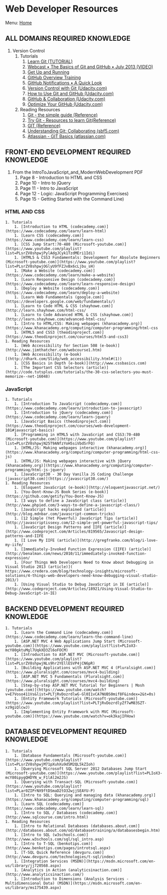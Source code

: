 # Web Developer Resources

Menu: [Home](./README.md)

## ALL DOMAINS REQUIRED KNOWLEDGE

1. Version Control
    1. Tutorials
        1. [Learn Git (TUTORIAL)](https://www.codecademy.com/learn/learn-git)
        1. [Webcast • The Basics of Git and GitHub • July 2013 (VIDEO)](http://youtu.be/U8GBXvdmHT4)
        1. [Get Up and Running](http://www.youtube.com/playlist?list=PLg7s6cbtAD15G8lNyoaYDuKZSKyJrgwB-)
        1. [GitHub Overview Training](http://www.youtube.com/playlist?list=PLg7s6cbtAD15Das5LK9mXt_g59DLWxKUe)
        1. [GitHub Notifications • A Quick Look](http://www.youtube.com/watch?v=w-LgKrosGH0&list=PLg7s6cbtAD17rhrz2BJWAPJMjR71B3IDx)
        1. [Version Control with Git (Udacity.com)](https://www.udacity.com/course/version-control-with-git--ud123)
        1. [How to Use Git and GitHub (Udacity.com)](https://www.udacity.com/course/how-to-use-git-and-github--ud775)
        1. [GitHub & Collaboration (Udacity.com)](https://www.udacity.com/course/github-collaboration--ud456)
        1. [Optimize Your GitHub (Udacity.com)](https://www.udacity.com/course/optimize-your-github--ud247)
    1. Reading Resources
        1. [Git - the simple guide (Reference)](http://rogerdudler.github.io/git-guide/)
        1. [Try Git - Resources to learn Git(Reference)](https://try.github.io)
        1. [GIT (Reference)](http://git-scm.com/docs)
        1. [Understanding Git: Collaborating (sbf5.com)](http://www.sbf5.com/~cduan/technical/git/git-4.shtml)
        1. [Atlassian - GIT Basics (atlassian.com)](https://www.atlassian.com/git/tutorial/git-basics)

## FRONT-END DEVELOPMENT REQUIRED KNOWLEDGE

1. From the IntroToJavaScript_and_ModernWebDevelopment PDF
    1. Page 8 - Introduction to HTML and CSS
    1. Page 10 - Intro to jQuery
    1. Page 11 - Intro to JavaScript
    1. Page 12 - Logic: JavaScript Programming Exercises)
    1. Page 15 - Getting Started with the Command Line)

### HTML AND CSS

    1. Tutorials
        1. [Introduction to HTML (codecademy.com)](https://www.codecademy.com/learn/learn-html)
        1. [Learn CSS (codecademy.com)](https://www.codecademy.com/learn/learn-css)
        1. [CSS Jump Start:70-480 (Microsoft-youtube.com)](https://www.youtube.com/playlist?list=PLsrZV8shpwjPylAdgJCyk1TzdMEri1Idi)
        1. [HTML5 & CSS3 Fundamentals: Development for Absolute Beginners (Microsoft-youtube.com)](https://www.youtube.com/playlist?list=PLsrZV8shpwjOGlyU9fFZJvBx6cLjbu_sH)
        1. [Make a Website (codecademy.com)](https://www.codecademy.com/learn/make-a-website)
        1. [Learn Responsive Design (codecademy.com)](https://www.codecademy.com/learn/learn-responsive-design)
        1. [Deploy a Website (codecademy.com)](https://www.codecademy.com/learn/deploy-a-website)
        1. [Learn Web Fundamentals (google.com)](https://developers.google.com/web/fundamentals/)
        1. [Learn to Code HTML & CSS (shayhowe.com)](http://learn.shayhowe.com/html-css/
        1. [Learn to Code Advanced HTML & CSS (shayhowe.com)](http://learn.shayhowe.com/advanced-html-css/
        1. [Intro to HTML/CSS: Making webpages (khanacademy.org)](https://www.khanacademy.org/computing/computer-programming/html-css
        1. [HTML5 and CSS3 (theodinproject.com)](https://www.theodinproject.com/courses/html5-and-css3)
    1. Reading Resources
        1. [Web Accessibility for Section 508 (e-book)](http://www.jimthatcher.com/webcourse1.htm)
        1. [Web Accessibility (e-book)[(http://dhark.com/Slidy/web_accessibility.html#(1))
        1. [CSS Basics in Depth (e-book)](http://www.cssbasics.com)
        1. [The Important CSS Selectors (article)](http://code.tutsplus.com/tutorials/the-30-css-selectors-you-must-memorize--net-16048)

### JavaScript

    1. Tutorials
        1. [Introduction To JavaScript (codecademy.com)](https://www.codecademy.com/learn/introduction-to-javascript)
        1. [Introduction to jQuery (codecademy.com)](https://www.codecademy.com/learn/learn-jquery)
        1. [JavaScript Basics (theodinproject.com)](https://www.theodinproject.com/courses/web-development-101#javascript-basics)
        1. [Programming in HTML5 with JavaScript and CSS3:70-480 (Microsoft-youtube.com)](https://www.youtube.com/playlist?list=PLsrZV8shpwjN25T9ANfzYoH5siVbdSrFQ)
        1. [HTML/JS: Making webpages interactive (khanacademy.org)](https://www.khanacademy.org/computing/computer-programming/html-css-js)
        1. [HTML/JS: Making webpages interactive with jQuery (khanacademy.org)](https://www.khanacademy.org/computing/computer-programming/html-js-jquery)
        1. [JavaScript30 - 30 Day Vanilla JS Coding Challenge (javascript30.com)](https://javascript30.com/)
    1. Reading Resources
        1. [Eloquent JavaScript (e-book)](http://eloquentjavascript.net/)
        1. [You-Dont-Know-JS Book Series (e-book)](https://github.com/getify/You-Dont-Know-JS)
        1. [3 ways to define a JavaScript class (article)](http://www.phpied.com/3-ways-to-define-a-javascript-class/)
        1. [JavaScript hacks explained (article)](http://blog.mdnbar.com/javascript-common-tricks)
        1. [12 Simple (Yet Powerful) JavaScript Tips (article)](http://javascriptissexy.com/12-simple-yet-powerful-javascript-tips/
        1. [JavaScript Design Patterns and IIFE (article)](http://www.codeproject.com/Articles/819565/Javascript-design-patterns-and-IIFE
        1. [I Love My IIFE (article)](http://gregfranko.com/blog/i-love-my-iife/
        1. [Immediately-Invoked Function Expression (IIFE) (article)](http://benalman.com/news/2010/11/immediately-invoked-function-expression/
        1. [Four Things Web Developers Need to Know about Debugging in Visual Studio 2013 (article)](	https://www.credera.com/blog/technology-insights/microsoft-solutions/4-things-web-developers-need-know-debugging-visual-studio-2013/)
        1. [Using Visual Studio to Debug JavaScript in IE (article)](http://www.codeproject.com/Articles/18921/Using-Visual-Studio-to-Debug-JavaScript-in-IE)

## BACKEND DEVELOPMENT REQUIRED KNOWLEDGE

    1. Tutorials
        1. [Learn the Command Line (codecademy.com)](https://www.codecademy.com/learn/learn-the-command-line)
        1. [ASP.NET MVC 4 Web Applications Jump Start (Microsoft-youtube.com)](https://www.youtube.com/playlist?list=PLIoX3-mcY80gktuMgl7UqkXD3Zl6oFOCM)
        1. [Introduction to ASP.NET MVC (Microsoft-youtube.com)](https://www.youtube.com/playlist?list=PLsrZV8shpwjNLs9hr2YEllESVP4jCN6pR)
        1. [Building Applications with ASP.NET MVC 4 (Pluralsight.com)](https://www.pluralsight.com/courses/mvc4-building)
        1. [ASP.NET MVC 5 Fundamentals (Pluralsight.com)](https://www.pluralsight.com/courses/mvc4-building)
        1. [Step-by-step ASP.NET MVC Tutorial for Beginners | Mosh (youtube.com)](https://www.youtube.com/watch?v=E7Voso411Vs&list=PLTjRvDozrdlwG-Gl0I1vCA7NUBS0mif8F&index=2&t=0s)
        1. [Entity Framework Tutorials (Microsoft-youtube.com)](https://www.youtube.com/playlist?list=PLTjRvDozrdlyZf7wM83SZT-xz9giQlcwJ)
        1. [Implementing Entity Framework with MVC (Microsoft-youtube.com)](https://www.youtube.com/watch?v=ok3kajIFHow)

## DATABASE DEVELOPMENT REQUIRED KNOWLEDGE

    1. Tutorials
        1. [Database Fundamentals (Microsoft-youtube.com)](https://www.youtube.com/playlist?list=PLsrZV8shpwjM71pXuhXu9dSM2QL5kZIoh)
        1. [Querying Microsoft SQL Server 2012 Databases Jump Start (Microsoft-youtube.com)](https://www.youtube.com/playlist?list=PLIoX3-mcY80ipygQHDYN_w_F1lAl2m2JS)
        1. [Querying with Transact-SQL (Microsoft-youtube.com)](https://www.youtube.com/playlist?list=PLar0ZIPrNX9ftDSmaD2tO32wjjSEAYU-P)
        1. [Intro to SQL: Querying and managing data (khanacademy.org)](https://www.khanacademy.org/computing/computer-programming/sql)
        1. [Learn SQL (codecademy.com)](https://www.codecademy.com/learn/learn-sql)
        1. [Intro to SQL / Databases (codecademy.com)](http://www.sqlcourse.com/intro.html)
    1. Reading Resources
        1. [Intro to Relational Databases (databases.about.com)](http://databases.about.com/od/databasetraining/a/databasesbegin.htm)
        1. [Intro to SQL (w3schools.com)](http://www.w3schools.com/sql/sql_intro.asp)
        1. [Intro to T-SQL (benkotips.com)](http://www.benkotips.com/pages/introtsql.aspx)
        1. [T-SQL Quick Reference (devguru.com)](http://www.devguru.com/technologies/t-sql/index)
        1. [Integration Services (MSDN)](https://msdn.microsoft.com/en-us/library/jj720568.aspx)
        1. [Analytics in Action (analyticsinaction.com)](http://www.analyticsinaction.com/)
        1. [Introduction to Dimensions (Analysis Services - Multidimensional Data) (MSDN)](https://msdn.microsoft.com/en-us/library/ms175439.aspx)
